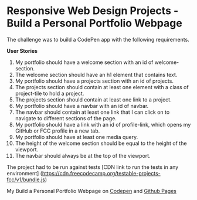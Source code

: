 # Responsive Web Design Projects - Build a Personal Portfolio Webpage

The challenge was to build a CodePen app with the following requirements.

**User Stories**
1. My portfolio should have a welcome section with an id of welcome-section.
2. The welcome section should have an h1 element that contains text.
3. My portfolio should have a projects section with an id of projects.
4. The projects section should contain at least one element with a class of project-tile to hold a project.
5. The projects section should contain at least one link to a project.
6. My portfolio should have a navbar with an id of navbar.
7. The navbar should contain at least one link that I can click on to navigate to different sections of the page.
8. My portfolio should have a link with an id of profile-link, which opens my GitHub or FCC profile in a new tab.
9. My portfolio should have at least one media query.
10. The height of the welcome section should be equal to the height of the viewport.
11. The navbar should always be at the top of the viewport.

The project had to be run against tests [CDN link to run the tests in any environment] (https://cdn.freecodecamp.org/testable-projects-fcc/v1/bundle.js)

My Build a Personal Portfolio Webpage on [Codepen](https://codepen.io/ssrome/full/WLYKPx) and [Github Pages](https://ssrome.github.io/fcc_personal_portfolio_webpage/)
